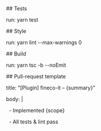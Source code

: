 \## Tests

run: yarn test



\## Style

run: yarn lint --max-warnings 0



\## Build

run: yarn tsc -b --noEmit



\## Pull-request template

title: "\[Plugin] fineco-it – {summary}"

body: |

&nbsp; - Implemented {scope}

&nbsp; - All tests \& lint pass

